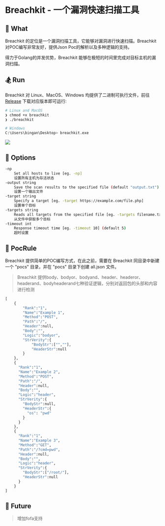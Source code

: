 # Breachkit - 一个漏洞快速扫描工具

## 🏸 What
Breachkit 的定位是一个漏洞扫描工具，它能够对漏洞进行快速扫描。Breachkit 对POC编写非常友好，提供Json Poc的解析以及多种逻辑的支持。

得力于Golang的并发优势，Breachkit 能够在极短的时间里完成对目标主机的漏洞扫描。

## 🏂 Run
Breachkit 对 Linux、MacOS、Windows 均提供了二进制可执行文件，前往 [Release](https://github.com/binganao/breachkit/releases) 下载对应版本即可运行:
```Bash
# Linux and MacOS
❯ chmod +x breachkit
❯ ./breachkit

# Windows
C:\Users\bingan\Desktop> breachkit.exe
```  

![](https://github.com/binganao/breachkit/blob/main/breachkit.png?raw=true)

## 🐚 Options
```Bash
-np
  	Set all hosts to live [eg. -np]
  	设置所有主机为存活状态
-output string
  	Save the scan results to the specified file (default "output.txt")
  	设置一个输出文件
-target string
  	Specify a target [eg. -target https://example.com/file.php]
  	设置单个目标
-targets string
  	Reads all targets from the specified file [eg. -targets filename.txt]
  	从文件中获取多个目标
-timeout int
  	Response timeout time [eg. -timeout 10] (default 5)
  	超时设置
```

## 🐬 PocRule

Breachkit 提供简单的POC编写方式，在此之前，需要在 Breachkit 同目录中新建一个 "pocs" 目录，并在 "pocs" 目录下创建 all.json 文件。

> Breachkit 提供body、bodyor、bodyand、header、headeror、headerand、bodyheaderand七种验证逻辑，分别对返回包的头部和内容进行检测

```python
[
    {
        "Rank":"1",
        "Name":"Example 1",
        "Method":"POST",
        "Path":"/",
        "Header":null,
        "Body":"",
        "Logic":"bodyor",
        "StrVerity":{
            "BodyStr":["",""],
            "HeaderStr":null
        }
    },
    {
      "Rank":"1",
      "Name":"Example 2",
      "Method":"POST",
      "Path":"/",
      "Header":null,
      "Body":"",
      "Logic":"header",
      "StrVerity":{
        "BodyStr":null,
        "HeaderStr":{
          "os": "pwd"
        }
      }
    },
    {
      "Rank":"1",
      "Name":"Example 3",
      "Method":"GET",
      "Path":"/?cmd=pwd",
      "Header":null,
      "Body":"",
      "Logic":"header",
      "StrVerity":{
        "BodyStr":["/root/"],
        "HeaderStr":null
      }
    }
]
```

## 💊 Future

> 增加fofa支持